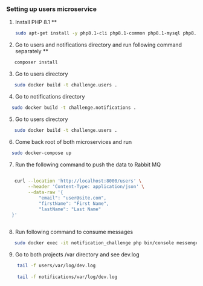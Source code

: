 ### Setting up users microservice
1. Install PHP 8.1 **
   ```bash
   sudo apt-get install -y php8.1-cli php8.1-common php8.1-mysql php8.1-zip php8.1-gd php8.1-mbstring php8.1-curl php8.1-xml php8.1-bcmath php-8.1-amqp


2. Go to users and notifications directory and run following command separately **

```bash
   composer install
```

3. Go to users directory

```bash
   sudo docker build -t challenge.users .
```

4. Go to notifications directory

```bash
  sudo docker build -t challenge.notifications .
```

5. Go to users directory

```bash
   sudo docker build -t challenge.users .
```

6. Come back root of both microservices and run 

```bash
  sudo docker-compose up
```

7. Run the following command to push the data to Rabbit MQ


```bash
   
   curl --location 'http://localhost:8000/users' \
        --header 'Content-Type: application/json' \
        --data-raw '{
            "email": "user@site.com",
            "firstName": "First Name",
            "lastName": "Last Name"
  }'
   
```

8. Run following command to consume messages

``` bash
   sudo docker exec -it notification_challenge php bin/console messenger:consume
```

9. Go to both projects /var directory and see dev.log 
``` bash
    tail -f users/var/log/dev.log
    
    tail -f notifications/var/log/dev.log
```